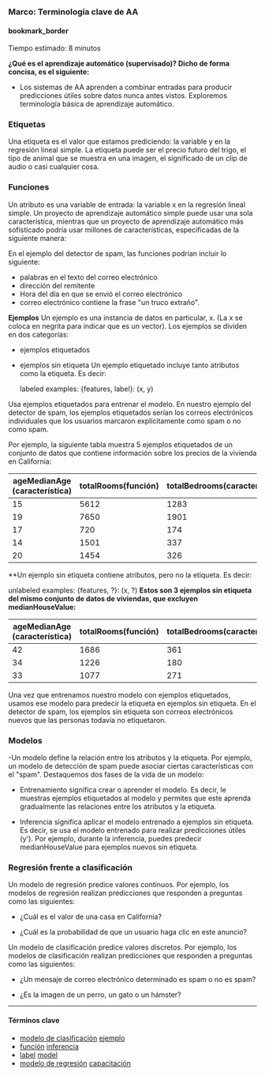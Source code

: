 ### Marco: Terminología clave de AA 

#### bookmark_border
Tiempo estimado: 8 minutos

**¿Qué es el aprendizaje automático (supervisado)? Dicho de forma concisa, es el siguiente:**

- Los sistemas de AA aprenden a combinar entradas para producir predicciones útiles sobre datos nunca antes vistos.
Exploremos terminología básica de aprendizaje automático.

### Etiquetas
Una etiqueta es el valor que estamos prediciendo: la variable y en la regresión lineal simple. La etiqueta puede ser el precio futuro del trigo, el tipo de animal que se muestra en una imagen, el significado de un clip de audio o casi cualquier cosa.

### Funciones
Un atributo es una variable de entrada: la variable x en la regresión lineal simple. Un proyecto de aprendizaje automático simple puede usar una sola característica, mientras que un proyecto de aprendizaje automático más sofisticado podría usar millones de características, especificadas de la siguiente manera:

En el ejemplo del detector de spam, las funciones podrían incluir lo siguiente:

- palabras en el texto del correo electrónico
- dirección del remitente
- Hora del día en que se envió el correo electrónico
- correo electrónico contiene la frase "un truco extraño".

**Ejemplos**
Un ejemplo es una instancia de datos en particular, x. (La x se coloca en negrita para indicar que es un vector). Los ejemplos se dividen en dos categorías:

- ejemplos etiquetados
- ejemplos sin etiqueta
Un ejemplo etiquetado incluye tanto atributos como la etiqueta. Es decir:


    labeled examples: {features, label}: (x, y)
    
Usa ejemplos etiquetados para entrenar el modelo. En nuestro ejemplo del detector de spam, los ejemplos etiquetados serían los correos electrónicos individuales que los usuarios marcaron explícitamente como spam o no como spam.

Por ejemplo, la siguiente tabla muestra 5 ejemplos etiquetados de un conjunto de datos que contiene información sobre los precios de la vivienda en California:

|   ageMedianAge (característica)    | 	totalRooms(función) |  totalBedrooms(característica)    |   medianHouseValue(etiqueta)    |
|------------------------------------|----------------------|-----------------------------------|---------------------------------|
|           15                       |      	5612        |                 	1283            |           	66900             |
|            19                      |        	7650        |                	1901            |            	80100             |
|            17                      |         	720         |                	174             |             85700               |
|            14                      |        	1501        |	                337             |           	73400             |
|            20                      |        	1454        |	                326             |            	65500             |

**Un ejemplo sin etiqueta contiene atributos, pero no la etiqueta. Es decir:


  unlabeled examples: {features, ?}: (x, ?)
**Estos son 3 ejemplos sin etiqueta del mismo conjunto de datos de viviendas, que excluyen medianHouseValue:**

|   ageMedianAge (característica)    | 	totalRooms(función) |  totalBedrooms(característica)    |  
|------------------------------------|----------------------|-----------------------------------|
|           42                       |      	1686       |                 	361             | 
|           34                      |        	1226        |                	180             | 
|           33                      |         	1077         |                	271             |


Una vez que entrenamos nuestro modelo con ejemplos etiquetados, usamos ese modelo para predecir la etiqueta en ejemplos sin etiqueta. En el detector de spam, los ejemplos sin etiqueta son correos electrónicos nuevos que las personas todavía no etiquetaron.

### Modelos

-Un modelo define la relación entre los atributos y la etiqueta. Por ejemplo, un modelo de detección de spam puede asociar ciertas características con el "spam". Destaquemos dos fases de la vida de un modelo:

- Entrenamiento significa crear o aprender el modelo. Es decir, le muestras ejemplos etiquetados al modelo y permites que este aprenda gradualmente las relaciones entre los atributos y la etiqueta.

- Inferencia significa aplicar el modelo entrenado a ejemplos sin etiqueta. Es decir, se usa el modelo entrenado para realizar predicciones útiles (y'). Por ejemplo, durante la inferencia, puedes predecir medianHouseValue para ejemplos nuevos sin etiqueta.

### Regresión frente a clasificación
Un modelo de regresión predice valores continuos. Por ejemplo, los modelos de regresión realizan predicciones que responden a preguntas como las siguientes:

- ¿Cuál es el valor de una casa en California?

- ¿Cuál es la probabilidad de que un usuario haga clic en este anuncio?

Un modelo de clasificación predice valores discretos. Por ejemplo, los modelos de clasificación realizan predicciones que responden a preguntas como las siguientes:

- ¿Un mensaje de correo electrónico determinado es spam o no es spam?

- ¿Es la imagen de un perro, un gato o un hámster?

----
#### Términos clave
- [modelo de clasificación](https://developers.google.com/machine-learning/glossary?hl=es-419#classification_model)         [ejemplo](https://developers.google.com/machine-learning/glossary?hl=es-419#example)
- [función](https://developers.google.com/machine-learning/glossary?hl=es-419#feature)                         [inferencia](https://developers.google.com/machine-learning/glossary?hl=es-419#inference)
- [label](https://developers.google.com/machine-learning/glossary?hl=es-419#label)                           [model](https://developers.google.com/machine-learning/glossary?hl=es-419#model)
- [modelo de regresión](https://developers.google.com/machine-learning/glossary?hl=es-419#regression_model)             [capacitación](https://developers.google.com/machine-learning/glossary?hl=es-419#training)



